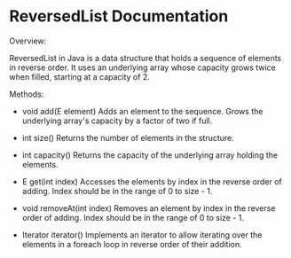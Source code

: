 # ReversedList Documentation

Overview:

ReversedList in Java is a data structure that holds a sequence of elements in reverse order. It uses an underlying array whose capacity grows twice when filled, starting at a capacity of 2.

Methods:

* void add(E element)
    Adds an element to the sequence.
    Grows the underlying array's capacity by a factor of two if full.

* int size()
    Returns the number of elements in the structure.

* int capacity()
    Returns the capacity of the underlying array holding the elements.

* E get(int index)
    Accesses the elements by index in the reverse order of adding.
    Index should be in the range of 0 to size - 1.

* void removeAt(int index)
    Removes an element by index in the reverse order of adding.
    Index should be in the range of 0 to size - 1.

* Iterator<E> iterator()
    Implements an iterator to allow iterating over the elements in a foreach loop in reverse order of their addition.
